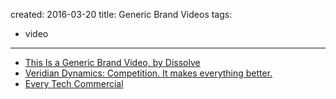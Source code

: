 created: 2016-03-20
title: Generic Brand Videos
tags:
  - video
---
- [This Is a Generic Brand Video, by Dissolve](https://www.youtube.com/watch?v=2YBtspm8j8M)
- [Veridian Dynamics: Competition. It makes everything better.](https://www.youtube.com/watch?v=Ia8OKMlqxLs)
- [Every Tech Commercial](https://www.youtube.com/watch?v=Xz5Tx7hNR64)
